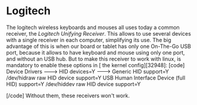 # Logitech
The logitech wireless keyboards and mouses all uses today a common receiver, the _Logitech Unifying Receiver_. This allows to use several devices with a single receiver in each computer, simplifying its use. 
The big advantage of this is when our board or tablet has only one On-The-Go USB port, because it allows to have keyboard and mouse using only one port, and without an USB hub. 
But to make this receiver to work with linux, is mandatory to enable these options in [ the kernel config][32948]: 
[code] 
       Device Drivers --->
           HID devices=Y --->
               Generic HID support=Y
                   /dev/hidraw raw HID device support=Y
               USB Human Interface Device (full HID) support=Y
               /dev/hiddev raw HID device support=Y
    
[/code]
Without them, these receivers won't work.
